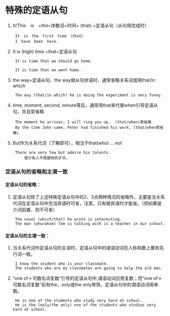 # 特殊的定语从句

1. It/This　is　+the+序数词+时间+ (that) +定语从句（从句用完成时）
        
        It　is　the　first　time　（that）　            
        I　have　been　here.

2. It is (high) time +that+定语从句

        It is time that we should go home.	

        It is time that we went home.

3. the way+定语从句，the way做从句状语时，通常省略关系词或用that/in which

        The way (that/in which) he is doing the experiment is very funny.

4. time, moment, second, minute等后，通常用that来代替when引导定语从句，并且常省略

        The moment he arrives, I will ring you up.  (that/when)常省略
        By the time John came, Peter had finished his work. (that/when常省略)

5. But作为关系代词（了解即可），相当于that(who) … not

        There are very few but admire his talents. 
            很少有人不佩服他的才华。


### 定语从句的省略和主谓一致

#### 定语从句的省略：


1. 定语从句除了上述特殊定语从句中的2、3点两种情况的省略外，主要是当关系代词在定语从句中充当宾语时可省，注意，只有做宾语时才能省。（但如果是介词前置，则不可省）

        The novel (which/that) he wrote is interesting.
        The man (who/whom) Tom is talking with is a teacher in our school.


#### 定语从句的主谓一致：


1. 当关系代词作定语从句的主语时，定语从句中的谓语动词在人称和数上要和先行词一致。

        I know the student who is your classmate.
        The students who are my classmates are going to help the old man.


2. “one of＋可数名词复数”引导的定语从句中,谓语动词应用复数；而“one of＋可数名词复数”前有the，only或the only修饰，定语从句中的谓语动词用单数。

        He is one of the students who study very hard at school.
        He is the (only/the only) one of the students who studies very hard at school.